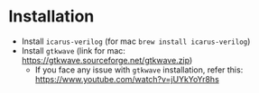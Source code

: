 # Installation

* Install `icarus-verilog` (for mac `brew install icarus-verilog`)
* Install `gtkwave` (link for mac: https://gtkwave.sourceforge.net/gtkwave.zip)
    * If you face any issue with `gtkwave` installation, refer this: https://www.youtube.com/watch?v=jUYkYoYr8hs